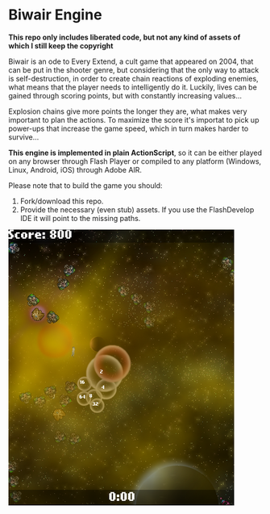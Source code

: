 # Biwair Engine
**This repo only includes liberated code, but not any kind of assets of which I still keep the copyright**

Biwair is an ode to Every Extend, a cult game that appeared on 2004, that can be put in the shooter genre, but considering that the only way to attack is self-destruction, in order to create chain reactions of exploding enemies, what means that the player needs to intelligently do it. Luckily, lives can be gained through scoring points, but with constantly increasing values...

Explosion chains give more points the longer they are, what makes very important to plan the actions. To maximize the score it's importat to pick up power-ups that increase the game speed, which in turn makes harder to survive...

**This engine is implemented in plain ActionScript**, so it can be either played on any browser through Flash Player or compiled to any platform (Windows, Linux, Android, iOS) through Adobe AIR.

Please note that to build the game you should:
  1. Fork/download this repo.
  2. Provide the necessary (even stub) assets. If you use the FlashDevelop IDE it will point to the missing paths.

![screenshot](/screen1.png?raw=true "Biwair")
